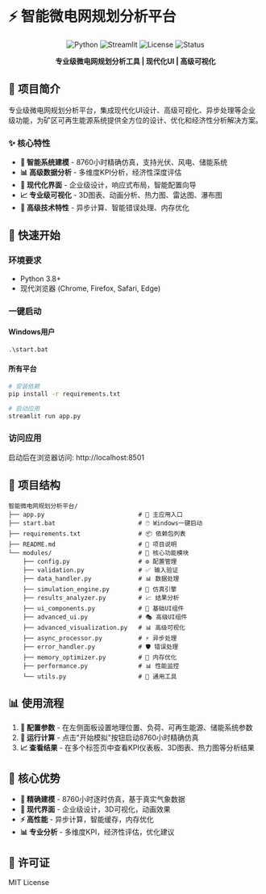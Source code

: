 # ⚡ 智能微电网规划分析平台

<div align="center">

![Python](https://img.shields.io/badge/Python-3.8+-blue.svg)
![Streamlit](https://img.shields.io/badge/Streamlit-1.28+-red.svg)
![License](https://img.shields.io/badge/License-MIT-green.svg)
![Status](https://img.shields.io/badge/Status-Production-brightgreen.svg)

**专业级微电网规划分析工具 | 现代化UI | 高级可视化**

</div>

## 🎯 项目简介

专业级微电网规划分析平台，集成现代化UI设计、高级可视化、异步处理等企业级功能，为矿区可再生能源系统提供全方位的设计、优化和经济性分析解决方案。

### ✨ 核心特性

- **🔋 智能系统建模** - 8760小时精确仿真，支持光伏、风电、储能系统
- **📊 高级数据分析** - 多维度KPI分析，经济性深度评估
- **🎨 现代化界面** - 企业级设计，响应式布局，智能配置向导
- **📈 专业级可视化** - 3D图表、动画分析、热力图、雷达图、瀑布图
- **🚀 高级技术特性** - 异步计算、智能错误处理、内存优化

## 🚀 快速开始

### **环境要求**
- Python 3.8+
- 现代浏览器 (Chrome, Firefox, Safari, Edge)

### **一键启动**

#### Windows用户
```cmd
.\start.bat
```

#### 所有平台
```bash
# 安装依赖
pip install -r requirements.txt

# 启动应用
streamlit run app.py
```

### **访问应用**
启动后在浏览器访问: http://localhost:8501

## 📁 项目结构

```
智能微电网规划分析平台/
├── app.py                          # 🚀 主应用入口
├── start.bat                       # 🖱️ Windows一键启动
├── requirements.txt                # 📦 依赖包列表
├── README.md                       # 📖 项目说明
└── modules/                        # 📂 核心功能模块
    ├── config.py                   # ⚙️ 配置管理
    ├── validation.py               # ✅ 输入验证
    ├── data_handler.py             # 📊 数据处理
    ├── simulation_engine.py        # 🔬 仿真引擎
    ├── results_analyzer.py         # 📈 结果分析
    ├── ui_components.py            # 🎨 基础UI组件
    ├── advanced_ui.py              # 🎭 高级UI组件
    ├── advanced_visualization.py   # 📊 高级可视化
    ├── async_processor.py          # ⚡ 异步处理
    ├── error_handler.py            # 🛡️ 错误处理
    ├── memory_optimizer.py         # 💾 内存优化
    ├── performance.py              # 📊 性能监控
    └── utils.py                    # 🔧 通用工具
```

## 📊 使用流程

1. **📍 配置参数** - 在左侧面板设置地理位置、负荷、可再生能源、储能系统参数
2. **🚀 运行计算** - 点击"开始模拟"按钮启动8760小时精确仿真
3. **📈 查看结果** - 在多个标签页中查看KPI仪表板、3D图表、热力图等分析结果

## 🎯 核心优势

- **🔋 精确建模** - 8760小时逐时仿真，基于真实气象数据
- **🎨 现代界面** - 企业级设计，3D可视化，动画效果
- **⚡ 高性能** - 异步计算，智能缓存，内存优化
- **📊 专业分析** - 多维度KPI，经济性评估，优化建议

## 📄 许可证

MIT License
